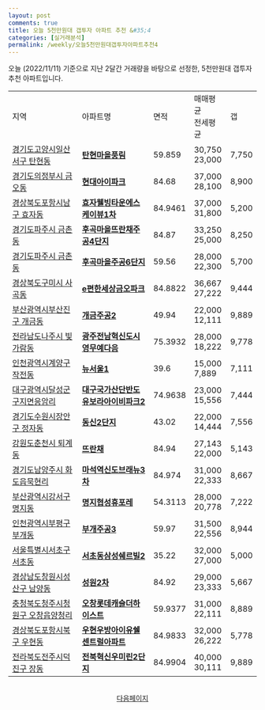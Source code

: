```yaml
---
layout: post
comments: true
title: 오늘 5천만원대 갭투자 아파트 추천 &#35;4
categories: [실거래분석]
permalink: /weekly/오늘5천만원대갭투자아파트추천4
---
```


오늘 (2022/11/11) 기준으로 지난 2달간 거래량을 바탕으로 선정한,
5천만원대 갭투자 추천 아파트입니다.

<table class="sortable">
  <tr>
    <td>지역</td>
    <td>아파트명</td>
    <td>면적</td>
    <td>매매평균<br>전세평균</td>
    <td>갭</td>
  </tr>

  <tr class="item">
    <td><a href="/apt/경기도고양시일산서구탄현동">경기도고양시일산서구 탄현동</a></td>
    <td style="font-weight: bold;"><a href="/apt/경기도고양시일산서구탄현동탄현마을풍림">탄현마을풍림</a></td>
    <td>59.859</td>
    <td>30,750<br>23,000</td>
    <td>7,750</td>
  </tr>

  <tr class="item">
    <td><a href="/apt/경기도의정부시금오동">경기도의정부시 금오동</a></td>
    <td style="font-weight: bold;"><a href="/apt/경기도의정부시금오동현대아이파크">현대아이파크</a></td>
    <td>84.68</td>
    <td>37,000<br>28,100</td>
    <td>8,900</td>
  </tr>

  <tr class="item">
    <td><a href="/apt/경상북도포항시남구효자동">경상북도포항시남구 효자동</a></td>
    <td style="font-weight: bold;"><a href="/apt/경상북도포항시남구효자동효자웰빙타운에스케이뷰1차">효자웰빙타운에스케이뷰1차</a></td>
    <td>84.9461</td>
    <td>37,000<br>31,800</td>
    <td>5,200</td>
  </tr>

  <tr class="item">
    <td><a href="/apt/경기도파주시금촌동">경기도파주시 금촌동</a></td>
    <td style="font-weight: bold;"><a href="/apt/경기도파주시금촌동후곡마을뜨란채주공4단지">후곡마을뜨란채주공4단지</a></td>
    <td>84.87</td>
    <td>33,250<br>25,000</td>
    <td>8,250</td>
  </tr>

  <tr class="item">
    <td><a href="/apt/경기도파주시금촌동">경기도파주시 금촌동</a></td>
    <td style="font-weight: bold;"><a href="/apt/경기도파주시금촌동후곡마을주공6단지">후곡마을주공6단지</a></td>
    <td>59.56</td>
    <td>28,000<br>22,300</td>
    <td>5,700</td>
  </tr>

  <tr class="item">
    <td><a href="/apt/경상북도구미시사곡동">경상북도구미시 사곡동</a></td>
    <td style="font-weight: bold;"><a href="/apt/경상북도구미시사곡동e편한세상금오파크">e편한세상금오파크</a></td>
    <td>84.8822</td>
    <td>36,667<br>27,222</td>
    <td>9,444</td>
  </tr>

  <tr class="item">
    <td><a href="/apt/부산광역시부산진구개금동">부산광역시부산진구 개금동</a></td>
    <td style="font-weight: bold;"><a href="/apt/부산광역시부산진구개금동개금주공2">개금주공2</a></td>
    <td>49.94</td>
    <td>22,000<br>12,111</td>
    <td>9,889</td>
  </tr>

  <tr class="item">
    <td><a href="/apt/전라남도나주시빛가람동">전라남도나주시 빛가람동</a></td>
    <td style="font-weight: bold;"><a href="/apt/전라남도나주시빛가람동광주전남혁신도시영무예다음">광주전남혁신도시영무예다음</a></td>
    <td>75.3932</td>
    <td>28,000<br>18,222</td>
    <td>9,778</td>
  </tr>

  <tr class="item">
    <td><a href="/apt/인천광역시계양구작전동">인천광역시계양구 작전동</a></td>
    <td style="font-weight: bold;"><a href="/apt/인천광역시계양구작전동뉴서울1">뉴서울1</a></td>
    <td>39.6</td>
    <td>15,000<br>7,889</td>
    <td>7,111</td>
  </tr>

  <tr class="item">
    <td><a href="/apt/대구광역시달성군구지면응암리">대구광역시달성군 구지면응암리</a></td>
    <td style="font-weight: bold;"><a href="/apt/대구광역시달성군구지면응암리대구국가산단반도유보라아이비파크2">대구국가산단반도유보라아이비파크2</a></td>
    <td>74.9638</td>
    <td>23,000<br>15,556</td>
    <td>7,444</td>
  </tr>

  <tr class="item">
    <td><a href="/apt/경기도수원시장안구정자동">경기도수원시장안구 정자동</a></td>
    <td style="font-weight: bold;"><a href="/apt/경기도수원시장안구정자동동신2단지">동신2단지</a></td>
    <td>43.02</td>
    <td>22,000<br>14,444</td>
    <td>7,556</td>
  </tr>

  <tr class="item">
    <td><a href="/apt/강원도춘천시퇴계동">강원도춘천시 퇴계동</a></td>
    <td style="font-weight: bold;"><a href="/apt/강원도춘천시퇴계동뜨란채">뜨란채</a></td>
    <td>84.94</td>
    <td>27,143<br>22,000</td>
    <td>5,143</td>
  </tr>

  <tr class="item">
    <td><a href="/apt/경기도남양주시화도읍묵현리">경기도남양주시 화도읍묵현리</a></td>
    <td style="font-weight: bold;"><a href="/apt/경기도남양주시화도읍묵현리마석역신도브래뉴3차">마석역신도브래뉴3차</a></td>
    <td>84.974</td>
    <td>31,000<br>22,333</td>
    <td>8,667</td>
  </tr>

  <tr class="item">
    <td><a href="/apt/부산광역시강서구명지동">부산광역시강서구 명지동</a></td>
    <td style="font-weight: bold;"><a href="/apt/부산광역시강서구명지동명지협성휴포레">명지협성휴포레</a></td>
    <td>54.3113</td>
    <td>28,000<br>20,778</td>
    <td>7,222</td>
  </tr>

  <tr class="item">
    <td><a href="/apt/인천광역시부평구부개동">인천광역시부평구 부개동</a></td>
    <td style="font-weight: bold;"><a href="/apt/인천광역시부평구부개동부개주공3">부개주공3</a></td>
    <td>59.97</td>
    <td>31,500<br>22,556</td>
    <td>8,944</td>
  </tr>

  <tr class="item">
    <td><a href="/apt/서울특별시서초구서초동">서울특별시서초구 서초동</a></td>
    <td style="font-weight: bold;"><a href="/apt/서울특별시서초구서초동서초동삼성쉐르빌2">서초동삼성쉐르빌2</a></td>
    <td>35.22</td>
    <td>32,000<br>27,000</td>
    <td>5,000</td>
  </tr>

  <tr class="item">
    <td><a href="/apt/경상남도창원시성산구남양동">경상남도창원시성산구 남양동</a></td>
    <td style="font-weight: bold;"><a href="/apt/경상남도창원시성산구남양동성원2차">성원2차</a></td>
    <td>84.92</td>
    <td>29,000<br>23,333</td>
    <td>5,667</td>
  </tr>

  <tr class="item">
    <td><a href="/apt/충청북도청주시청원구오창읍양청리">충청북도청주시청원구 오창읍양청리</a></td>
    <td style="font-weight: bold;"><a href="/apt/충청북도청주시청원구오창읍양청리오창롯데캐슬더하이스트">오창롯데캐슬더하이스트</a></td>
    <td>59.9377</td>
    <td>31,000<br>22,111</td>
    <td>8,889</td>
  </tr>

  <tr class="item">
    <td><a href="/apt/경상북도포항시북구우현동">경상북도포항시북구 우현동</a></td>
    <td style="font-weight: bold;"><a href="/apt/경상북도포항시북구우현동우현우방아이유쉘센트럴아파트">우현우방아이유쉘센트럴아파트</a></td>
    <td>84.9833</td>
    <td>32,000<br>26,222</td>
    <td>5,778</td>
  </tr>

  <tr class="item">
    <td><a href="/apt/전라북도전주시덕진구장동">전라북도전주시덕진구 장동</a></td>
    <td style="font-weight: bold;"><a href="/apt/전라북도전주시덕진구장동전북혁신우미린2단지">전북혁신우미린2단지</a></td>
    <td>84.9904</td>
    <td>40,000<br>30,111</td>
    <td>9,889</td>
  </tr>

  <tr>
      <script async src="https://pagead2.googlesyndication.com/pagead/js/adsbygoogle.js?client=ca-pub-3485438051770037"
          crossorigin="anonymous"></script>
      <ins class="adsbygoogle"
          style="display:block"
          data-ad-format="fluid"
          data-ad-layout-key="-fb+5w+4e-db+86"
          data-ad-client="ca-pub-3485438051770037"
          data-ad-slot="1827090281"></ins>
      <script>
          (adsbygoogle = window.adsbygoogle || []).push({});
      </script>
  </tr>

</table>
<br>
<center><a href="/weekly/오늘5천만원대갭투자아파트추천5">다음페이지</a></center>
<br><br>
